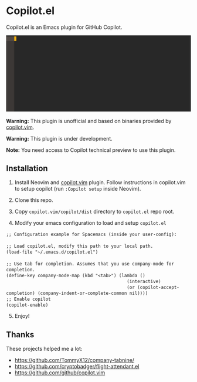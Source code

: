 # Copilot.el

Copilot.el is an Emacs plugin for GitHub Copilot.

![](assets/demo.gif)

**Warning:** This plugin is unofficial and based on binaries provided by [copilot.vim](https://github.com/github/copilot.vim).

**Warning:** This plugin is under development.

**Note:** You need access to Copilot technical preview to use this plugin.

## Installation

1. Install Neovim and [copilot.vim](https://github.com/github/copilot.vim) plugin.
Follow instructions in copilot.vim to setup copilot (run `:Copilot setup` inside Neovim).

2. Clone this repo.

3. Copy `copilot.vim/copilot/dist` directory to `copilot.el` repo root.

4. Modify your emacs configuration to load and setup `copilot.el`

```elisp
;; Configuration example for Spacemacs (inside your user-config):

;; Load copilot.el, modify this path to your local path.
(load-file "~/.emacs.d/copilot.el")

;; Use tab for completion. Assumes that you use company-mode for completion.
(define-key company-mode-map (kbd "<tab>") (lambda ()
                                              (interactive)
                                              (or (copilot-accept-completion) (company-indent-or-complete-common nil))))
;; Enable copilot
(copilot-enable)
```

5. Enjoy!

## Thanks

These projects helped me a lot:

+ https://github.com/TommyX12/company-tabnine/
+ https://github.com/cryptobadger/flight-attendant.el
+ https://github.com/github/copilot.vim
